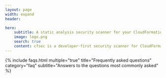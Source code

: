 ```yaml
---
layout: page
width: expand
header:

hero:
    subtitle: A static analysis security scanner for your CloudFormation code
    image: logo.png
    search: true
    content: cfsec is a developer-first security scanner for CloudFormation templates. It uses static analysis to parse your yaml or json files to ensure security issues can be detected before your infrastructure changes take effect. <br/><br/>Designed to run locally or in your CI pipelines, developer-friendly output and fully documented checks mean detection and remediation can take place as quickly and efficiently as possible.
---
```




<!-- {% include boxes.html columns="3" title="Browse Checks" subtitle="Chose an option that you need help with or search above" %} -->

{% include faqs.html multiple="true" title="Frequently asked questions" category="faq" subtitle="Answers to the questions most commonly asked" %}

